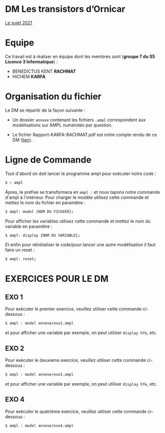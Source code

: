 # DM Les transistors d’Ornicar

[Le sujet 2021](https://www.fil.univ-lille1.fr/~lemairef/ML/td/dm-transistors-26oct.pdf)

# Equipe

Ce travail est à réaliser en équipe dont les membres sont (**groupe 7 du S5 Licence 3 Informatique**) :

- BENEDICTUS KENT **RACHMAT**
- HICHEM **KARFA**

# Organisation du fichier

Le DM se répartir de la façon suivante :

- Un dossier `annexe` contenant les fichiers `.ampl` correspondent aux modélisations sur AMPL numérotés par question.

- Le fichier Rapport-KARFA-RACHMAT.pdf est notre compte rendu de ce DM ([lien](https://gitlab-etu.fil.univ-lille1.fr/karfa/ml-dm-karfa-rachmat/-/blob/main/Rapport-KARFA-RACHMAT.md)).

# Ligne de Commande

Tout d'abord on doit lancer le programme ampl pour exécuter notre code :

```bash
$ > ampl
```

Àpres, le préfixe se transformera en `ampl :` et nous tapons notre commande d'ampl à l'intérieur.
Pour charger le modèle utilisez cette commande et mettez le nom du fichier en paramètre :

```bash
$ ampl: model {NOM DU FICHIER};
```

Pour afficher les variables utilisez cette commande et mettez le nom du variable en paramètre :

```bash
$ ampl: display {NOM DU VARIABLE};
```

Et enfin pour réinitialiser le code/pour lancer une autre modélisation il faut faire un reset :

```bash
$ ampl: reset;
```

# EXERCICES POUR LE DM

## EXO 1

Pour exécuter le premier exercice, veuillez utiliser cette commande ci-dessous :

```bash
$ ampl : model annexe/exo1.ampl
```

et pour afficher une variable par exemple, on peut utiliser `display hfe`, etc.

## EXO 2

Pour exécuter le deuxieme exercice, veuillez utiliser cette commande ci-dessous :

```bash
$ ampl : model annexe/exo2.ampl
```

et pour afficher une variable par exemple, on peut utiliser `display hfe`, etc.

## EXO 4

Pour exécuter le quatrième exercice, veuillez utiliser cette commande ci-dessous :

```bash
$ ampl : model annexe/exo4.ampl
```
